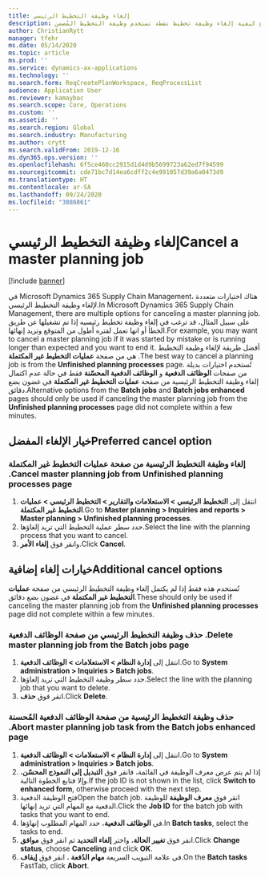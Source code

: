 ```yaml
---
title: إلغاء وظيفة التخطيط الرئيسي
description: يشرح هذا الموضوع كيفية إلغاء وظيفة تخطيط نشطة تستخدم وظيفة التخطيط المُضمن.
author: ChristianRytt
manager: tfehr
ms.date: 05/14/2020
ms.topic: article
ms.prod: ''
ms.service: dynamics-ax-applications
ms.technology: ''
ms.search.form: ReqCreatePlanWorkspace, ReqProcessList
audience: Application User
ms.reviewer: kamaybac
ms.search.scope: Core, Operations
ms.custom: ''
ms.assetid: ''
ms.search.region: Global
ms.search.industry: Manufacturing
ms.author: crytt
ms.search.validFrom: 2019-12-16
ms.dyn365.ops.version: ''
ms.openlocfilehash: 6f5ce460cc2915d1d4d9b5699723a62ed7f94599
ms.sourcegitcommit: cde71bc7d14ea6cdff2c4e991057d39a6a0473d9
ms.translationtype: HT
ms.contentlocale: ar-SA
ms.lasthandoff: 09/24/2020
ms.locfileid: "3886861"
---
```

# <a name="cancel-a-master-planning-job"></a><span data-ttu-id="f5b23-103">إلغاء وظيفة التخطيط الرئيسي</span><span class="sxs-lookup"><span data-stu-id="f5b23-103">Cancel a master planning job</span></span>

[!include [banner](../includes/banner.md)]

<span data-ttu-id="f5b23-104">في Microsoft Dynamics 365 Supply Chain Management، هناك اختيارات متعددة لإلغاء وظيفة التخطيط الرئيسي.</span><span class="sxs-lookup"><span data-stu-id="f5b23-104">In Microsoft Dynamics 365 Supply Chain Management, there are multiple options for canceling a master planning job.</span></span> <span data-ttu-id="f5b23-105">على سبيل المثال، قد ترغب في إلغاء وظيفة تخطيط رئيسيه إذا تم تشغيلها عن طريق الخطأ أو انها تعمل لفتره أطول من المتوقع وتريد إنهائها.</span><span class="sxs-lookup"><span data-stu-id="f5b23-105">For example, you may want to cancel a master planning job if it was started by mistake or is running longer than expected and you want to end it.</span></span> <span data-ttu-id="f5b23-106">أفضل طريقة لإلغاء وظيفة التخطيط هي من صفحة **عمليات التخطيط غير المكتملة** .</span><span class="sxs-lookup"><span data-stu-id="f5b23-106">The best way to cancel a planning job is from  the **Unfinished planning processes** page.</span></span> <span data-ttu-id="f5b23-107">تُستخدم اختيارات بديلة من صفحات **الوظائف الدفعية‬** و **الوظائف الدفعية‬ المحسّنة** فقط في حالة عدم اكتمال إلغاء وظيفة التخطيط الرئيسية من صفحة **عمليات التخطيط غير المكتملة** في غضون بضع دقائق.</span><span class="sxs-lookup"><span data-stu-id="f5b23-107">Alternative options from the **Batch jobs** and **Batch jobs enhanced** pages should only be used if canceling the master planning job from the **Unfinished planning processes** page did not complete within a few minutes.</span></span>

## <a name="preferred-cancel-option"></a><span data-ttu-id="f5b23-108">خيار الإلغاء المفضل</span><span class="sxs-lookup"><span data-stu-id="f5b23-108">Preferred cancel option</span></span>
### <a name="cancel-master-planning-job-from-unfinished-planning-processes-page"></a><span data-ttu-id="f5b23-109">إلغاء وظيفة التخطيط الرئيسية من صفحة **عمليات التخطيط غير المكتملة** .</span><span class="sxs-lookup"><span data-stu-id="f5b23-109">Cancel master planning job from **Unfinished planning processes** page</span></span>
1. <span data-ttu-id="f5b23-110">انتقل إلى **التخطيط الرئيسي‬ > الاستعلامات والتقارير‬ > التخطيط الرئيسي‬ > عمليات التخطيط غير المكتملة**.</span><span class="sxs-lookup"><span data-stu-id="f5b23-110">Go to **Master planning > Inquiries and reports > Master planning > Unfinished planning processes**.</span></span>
2. <span data-ttu-id="f5b23-111">حدد سطر عملية التخطيط التي تريد إلغاؤها.</span><span class="sxs-lookup"><span data-stu-id="f5b23-111">Select the line with the planning process that you want to cancel.</span></span>
3. <span data-ttu-id="f5b23-112">وانقر فوق **إلغاء الأمر**.</span><span class="sxs-lookup"><span data-stu-id="f5b23-112">Click **Cancel**.</span></span>

## <a name="additional-cancel-options"></a><span data-ttu-id="f5b23-113">خيارات إلغاء إضافية</span><span class="sxs-lookup"><span data-stu-id="f5b23-113">Additional cancel options</span></span>
<span data-ttu-id="f5b23-114">تُستخدم هذه فقط إذا لم يكتمل إلغاء وظيفة التخطيط الرئيسي من صفحة **عمليات التخطيط غير المكتملة** في غضون بضع دقائق.</span><span class="sxs-lookup"><span data-stu-id="f5b23-114">These should only be used if canceling the master planning job from the **Unfinished planning processes** page did not complete within a few minutes.</span></span>

### <a name="delete-master-planning-job-from-the-batch-jobs-page"></a><span data-ttu-id="f5b23-115">حذف وظيفة التخطيط الرئيسي من صفحة **الوظائف الدفعية** .</span><span class="sxs-lookup"><span data-stu-id="f5b23-115">Delete master planning job from the **Batch jobs** page</span></span>
1. <span data-ttu-id="f5b23-116">انتقل إلى **إدارة النظام > الاستعلامات > الوظائف الدفعية**.</span><span class="sxs-lookup"><span data-stu-id="f5b23-116">Go to **System administration > Inquiries > Batch jobs**.</span></span>
2. <span data-ttu-id="f5b23-117">حدد سطر وظيفة التخطيط التي تريد إلغاؤها.</span><span class="sxs-lookup"><span data-stu-id="f5b23-117">Select the line with the planning job that you want to delete.</span></span>
3. <span data-ttu-id="f5b23-118">انقر فوق **حذف**.</span><span class="sxs-lookup"><span data-stu-id="f5b23-118">Click **Delete**.</span></span>

### <a name="abort-master-planning-job-task-from-the-batch-jobs-enhanced-page"></a><span data-ttu-id="f5b23-119">حذف وظيفة التخطيط الرئيسية من صفحة **الوظائف الدفعية المُحسنة** .</span><span class="sxs-lookup"><span data-stu-id="f5b23-119">Abort master planning job task from the **Batch jobs enhanced** page</span></span>
1. <span data-ttu-id="f5b23-120">انتقل إلى **إدارة النظام > الاستعلامات > الوظائف الدفعية**.</span><span class="sxs-lookup"><span data-stu-id="f5b23-120">Go to **System administration > Inquiries > Batch jobs**.</span></span>
2. <span data-ttu-id="f5b23-121">إذا لم يتم عرض معرف الوظيفة في القائمة، فانقر فوق **التبديل إلى النموذج المحسّن**، وإلا فتابع الخطوة التالية.</span><span class="sxs-lookup"><span data-stu-id="f5b23-121">If the job ID is not shown in the list, click **Switch to enhanced form**, otherwise proceed with the next step.</span></span>
3. <span data-ttu-id="f5b23-122">فتح الوظيفة الدفعية</span><span class="sxs-lookup"><span data-stu-id="f5b23-122">Open the batch job.</span></span> <span data-ttu-id="f5b23-123">انقر فوق **معرف الوظيفة** للوظيفة الدفعية مع المهام التي تريد إنهائها.</span><span class="sxs-lookup"><span data-stu-id="f5b23-123">Click the **Job ID** for the batch job with tasks that you want to end.</span></span>
4. <span data-ttu-id="f5b23-124">في **الوظائف الدفعية**، حدد المهام المطلوب إنهاؤها.</span><span class="sxs-lookup"><span data-stu-id="f5b23-124">In **Batch tasks**, select the tasks to end.</span></span>
5. <span data-ttu-id="f5b23-125">انقر فوق **تغيير الحالة**، واختر **إلغاء التحديد** ثم انقر فوق **موافق**.</span><span class="sxs-lookup"><span data-stu-id="f5b23-125">Click **Change status**, choose **Canceling** and click **OK**.</span></span>
6. <span data-ttu-id="f5b23-126">في علامة التبويب السريعة **مهام الدُفعة** ، انقر فوق **إيقاف**.</span><span class="sxs-lookup"><span data-stu-id="f5b23-126">On the **Batch tasks** FastTab, click **Abort**.</span></span>

